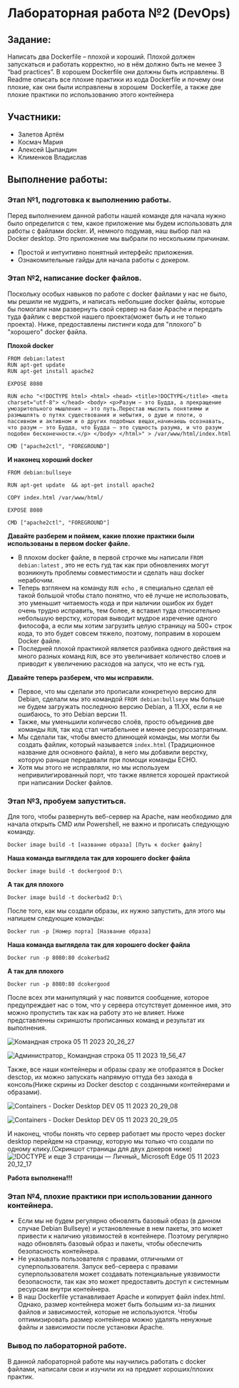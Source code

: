 # Лабораторная работа №2 (DevOps)
## Задание: 
Написать два Dockerfile – плохой и хороший. Плохой должен запускаться и работать корректно, но в нём должно быть не менее 3 “bad practices”. В хорошем Dockerfile они должны быть исправлены. В Readme описать все плохие практики из кода Dockerfile и почему они плохие, как они были исправлены в хорошем  Dockerfile, а также две плохие практики по использованию этого контейнера
## Участники:
- Залетов Артём 
- Космач Мария
- Алексей Цыпандин
- Клименков Владислав
## Выполнение работы:
### Этап №1, подготовка к выполнению работы.
Перед выполнением данной работы нашей команде для начала нужно было определится с тем, какое приложение мы будем использовать для работы с файлами docker. И, немного подумав, наш выбор пал на Docker desktop. Это приложение мы выбрали по нескольким причинам.
- Простой и интуитивно понятный интерфейс приложения.
- Ознакомительные гайды для начала работы с докером.
### Этап №2, написание docker файлов.
Поскольку особых навыков по работе с docker файлами у нас не было, мы решили не мудрить, и написать небольшие docker файлы, которые бы помогали нам развернуть свой сервер на базе Apache и передать туда файлик с версткой нашего проекта(может быть и не только проекта). Ниже, предоставлены листинги кода для "плохого" b "хорошего" docker файла.

__Плохой docker__

```
FROM debian:latest
RUN apt-get update
RUN apt-get install apache2

EXPOSE 8080

RUN echo "<!DOCTYPE html> <html> <head> <title>!DOCTYPE</title> <meta charset="utf-8"> </head> <body> <p>Разум — это Будда, а прекращение умозрительного мышления — это путь.Перестав мыслить понятиями и размышлять о путях существования и небытия, о душе и плоти, о пассивном и активном и о других подобных вещах,начинаешь осознавать, что разум — это Будда, что Будда — это сущность разума, и что разум подобен бесконечности.</p> </body> </html>" > /var/www/html/index.html

CMD ["apache2ctl", "FOREGROUND"]
```
__И наконец хороший docker__
```
FROM debian:bullseye

RUN apt-get update  && apt-get install apache2  

COPY index.html /var/www/html/

EXPOSE 8080

CMD ["apache2ctl", "FOREGROUND"]
```

__Давайте разберем и поймем, какие плохие практики  были использованы в первом docker файле.__

- В плохом docker файле, в первой строчке мы написали `FROM debian:latest` , это не есть гуд так как при обновлениях могут возникнуть проблемы совместимости и сделать наш docker нерабочим.
- Теперь взглянем на команду `RUN echo` , я специально сделал её такой большой чтобы стало понятно, что её лучше не использовать, это уменьшит читаемость кода и при наличии ошибок их будет очень трудно исправить, тем более, я вставил туда относительно небольшую верстку, которая выводит мудрое изречение одного философа, а если мы хотим загрузить целую страницу на 500+ строк кода, то это будет совсем тяжело, поэтому, поправим в хорошем Docker файле.
- Последней плохой практикой является разбивка одного действия на много разных команд `RUN`, все это увеличивает количество слоев и приводит к увеличению расходов на запуск, что не есть гуд.

__Давайте теперь разберем, что мы исправили.__

- Первое, что мы сделали это прописали конкретную версию для Debian, сделали мы это командой `FROM debian:bullseye` мы больше не будем загружать последнюю версию Debian, а 11.XX, если я не ошибаюсь, то это Debian версии 11.
- Также, мы уменьшили количесво слоёв, просто объединив две команды `RUN`, так код стал читабельнее и менее ресурсозатратным.
- Мы сделали так, чтобы вместо длинющей команды, мы могли бы создать файлик, который называется `index.html` (Традиционное название для основного файла), в него мы добавили верстку, которую раньше передавали при помощи команды ECHO.
- Хотя мы этого не исправляли, но мы используем непривилигированный порт, что также является хорошей практикой при написании Docker файлов.
### Этап №3, пробуем запуститься.
Для того, чтобы развернуть веб-сервер на Apache, нам необходимо для начала открыть CMD или Powershell, не важно и прописать следующую команду.

`Docker image build -t [название образа] [Путь к docker файлу]`

__Наша команда выглядела так для хорошего docker файла__

`Docker image build -t dockergood D:\`

__А так для плохого__

`Docker image build -t dockerbad2 D:\`

После того, как мы создали образы, их нужно запустить, для этого мы напишем следующие команды:

`Docker run -p [Номер порта] [Название образа]`

__Наша команда выглядела так для хорошего docker файла__

`Docker run -p 8080:80 dcokerbad2`

__А так для плохого__

`Docker run -p 8080:80 dcokergood`

После всех эти манипуляций у нас появится сообщение, которое предупреждает нас о том, что у сервера отсутствует доменное имя, это можно пропустить так как на работу это не влияет. Ниже представленны скриншоты прописанных команд и результат их выполнения.


![Командная строка 05 11 2023 20_26_27](https://github.com/ARTEMIDA7736/lab-2-Oblachnie-voiny/assets/112976222/17b8f964-a12b-4772-8226-d51ddb2cf05b)

![Администратор_ Командная строка 05 11 2023 19_56_47](https://github.com/ARTEMIDA7736/lab-2-Oblachnie-voiny/assets/112976222/3b9658fd-2b5f-41cd-b139-e69e896e2cf1)

Также, все наши контейнеры и образы сразу же отобразятся в Docker desctop, их можно запускать напрямую оттуда без захода в консоль(Ниже скрины из Docker desctop c созданными контейнерами и образами).

![Containers - Docker Desktop  DEV  05 11 2023 20_29_08](https://github.com/ARTEMIDA7736/lab-2-Oblachnie-voiny/assets/112976222/7d082be0-7b3e-4a22-81c3-035525187680)

![Containers - Docker Desktop  DEV  05 11 2023 20_29_05](https://github.com/ARTEMIDA7736/lab-2-Oblachnie-voiny/assets/112976222/a149cc2a-7582-4b1d-875b-b803ff8252fb)

И наконец, чтобы понять что сервер работает мы просто через docker desktop перейдем на страницу, которую мы только что создали по одному клику.(Скриншот страницы для двух докеров ниже)
![!DOCTYPE и еще 3 страницы — Личный_ Microsoft​ Edge 05 11 2023 20_12_17](https://github.com/ARTEMIDA7736/lab-2-Oblachnie-voiny/assets/112976222/fef2589a-7239-41a1-ae9d-49c2cf5a070c)

__Работа выполнена!!!__
### Этап №4, плохие практики при использовании данного контейнера.
- Если мы не будем регулярно обновлять базовый образ (в данном случае Debian Bullseye) и установленные в нем пакеты, это может привести к наличию уязвимостей в контейнере. Поэтому регулярно надо обновлять базовый образ и пакеты, чтобы обеспечить безопасность контейнера.
- Не указывать пользователя с правами, отличными от суперпользователя. Запуск веб-сервера с правами суперпользователя может создавать потенциальные уязвимости безопасности, так как это может предоставить доступ к системным ресурсам внутри контейнера.
- В наш Dockerfile устанавливает Apache и копирует файл index.html. Однако, размер контейнера может быть большим из-за лишних файлов и зависимостей, которые не используются. Чтобы оптимизировать размер контейнера можно удалять ненужные файлы и зависимости после установки Apache.
  

### Вывод по лабораторной работе.

В данной лабораторной работе мы научились работать с docker файлами, написали свои и изучили их на предмет хороших/плохих практик.

